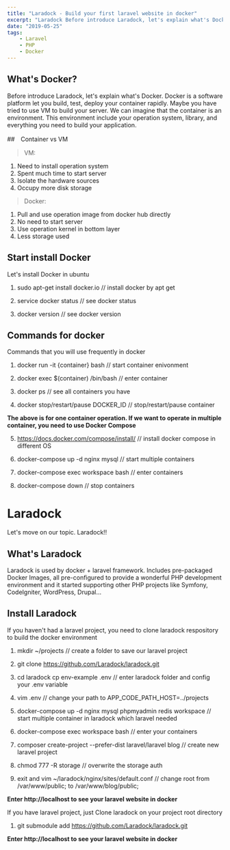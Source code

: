 ```yaml
---
title: "Laradock - Build your first laravel website in docker"
excerpt: "Laradock Before introduce Laradock, let's explain what's Docker. Docker is a software platform let you build, test, deploy your container rapidly. Maybe you have tried to use VM to build your server. We can imagine...."
date: "2019-05-25"
tags: 
    - Laravel
    - PHP
    - Docker
---
```


## What's Docker?

Before introduce Laradock, let's explain what's Docker. Docker is a software platform let you build, test, deploy your container rapidly. 
Maybe you have tried to use VM to build your server. We can imagine that the container is an environment. This environment include your operation system, library, and everything you need to build your application. 

##　Container vs VM

> VM:

1. Need to install operation system
2. Spent much time to start server
3. Isolate the hardware sources
4. Occupy more disk storage

> Docker: 

1. Pull and use operation image from docker hub directly
2. No need to start server
3. Use operation kernel in bottom layer
4. Less storage used

## Start install Docker

Let's install Docker in ubuntu

1. sudo apt-get install docker.io // install docker by apt get

2. service docker status // see docker status

3. docker version // see docker version

## Commands for docker

Commands that you will use frequently in docker

1. docker run -it {container} bash // start container enivonment

2. docker exec $(container) /bin/bash // enter container

3. docker ps // see all containers you have

4. docker stop/restart/pause  DOCKER_ID // stop/restart/pause container

**The above is for one container operation. If we want to operate in multiple container, you need to use Docker Compose**

5. https://docs.docker.com/compose/install/ // install docker compose in different OS

6. docker-compose up -d nginx mysql // start multiple containers

7. docker-compose exec workspace bash // enter containers

8. docker-compose down // stop containers

# Laradock

Let's move on our topic. Laradock!!

## What's Laradock

Laradock is used by docker + laravel framework. Includes pre-packaged Docker Images, all pre-configured to provide a wonderful PHP development environment and it started supporting other PHP projects like Symfony, CodeIgniter, WordPress, Drupal...

## Install Laradock

If you haven't had a laravel project, you need to clone laradock respository to build the docker environment

1. mkdir ~/projects // create a folder to save our laravel project

2. git clone https://github.com/Laradock/laradock.git 

3. cd laradock  cp env-example .env // enter laradock folder and config your .env variable

4. vim .env // change your path to APP_CODE_PATH_HOST=../projects

5. docker-compose up -d nginx mysql phpmyadmin redis workspace // start multiple container in laradock which laravel needed

6. docker-compose exec workspace bash // enter your containers

7. composer create-project --prefer-dist laravel/laravel blog // create new laravel project

8. chmod 777 -R storage // overwrite the storage auth 

9. exit and vim ~/laradock/nginx/sites/default.conf // change root from /var/www/public; to /var/www/blog/public;

**Enter http://localhost to see your laravel website in docker**

If you have laravel project, just Clone laradock on your project root directory

1. git submodule add https://github.com/Laradock/laradock.git

**Enter http://localhost to see your laravel website in docker**